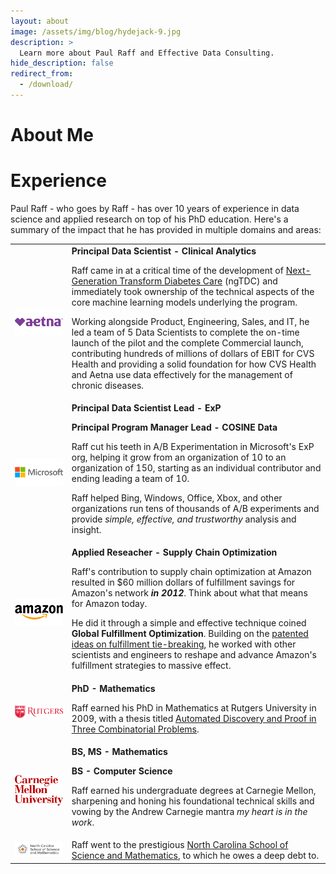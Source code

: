 ```yaml
---
layout: about
image: /assets/img/blog/hydejack-9.jpg
description: >
  Learn more about Paul Raff and Effective Data Consulting. 
hide_description: false
redirect_from:
  - /download/
---
```


# About Me

<!--author-->

# Experience

Paul Raff - who goes by Raff - has over 10 years of experience in data science and applied research on top of his PhD education. Here's a summary of the impact that he has provided in multiple domains and areas:

<table>

  <tr>
      <td><img src = "https://github.com/pauldria/myraff/raw/master/assets/img/aetna-logo-600.png" /></td>
      <td>
        <b>Principal Data Scientist - Clinical Analytics</b>
        <p />
        <p />
        Raff came in at a critical time of the development of <a href="https://payorsolutions.cvshealth.com/insights/next-generation-transform-diabetes-care">Next-Generation Transform Diabetes Care</a> (ngTDC) and immediately took ownership of the technical aspects of the core machine learning models underlying the program.
        <p />
        <p />
        Working alongside Product, Engineering, Sales, and IT, he led a team of 5 Data Scientists to complete the on-time launch of the pilot and the complete Commercial launch, contributing hundreds of millions of dollars of EBIT for CVS Health and providing a solid foundation for how CVS Health and Aetna use data effectively for the management of chronic diseases.
      </td>
  </tr>
  <tr>
      <td><img src = "https://github.com/pauldria/myraff/raw/master/assets/img/microsoft-logo-600.png" /></td>
      <td>
        <b>Principal Data Scientist Lead - ExP</b>
        <p />
        <b>Principal Program Manager Lead - COSINE Data</b>
        <p />
        <p />
        Raff cut his teeth in A/B Experimentation in Microsoft's ExP org, helping it grow from an organization of 10 to an organization of 150, starting as an individual contributor and ending leading a team of 10. 
        <p />
        <p />
        Raff helped Bing, Windows, Office, Xbox, and other organizations run tens of thousands of A/B experiments and provide <i>simple, effective, and trustworthy</i> analysis and insight.
      </td>
  </tr>
  <tr>
      <td><img src = "https://github.com/pauldria/myraff/raw/master/assets/img/amazon-logo-600.png" /></td>
      <td>
        <b>Applied Reseacher - Supply Chain Optimization</b>
        <p />
        <p />
        Raff's contribution to supply chain optimization at Amazon resulted in $60 million dollars of fulfillment savings for Amazon's network <b><i>in 2012</i></b>. Think about what that means for Amazon today. 
        <p />
        <p />
        He did it through a simple and effective technique coined <b>Global Fulfillment Optimization</b>. Building on the <a href="https://patents.google.com/patent/US8498888B1/en">patented ideas on fulfillment tie-breaking</a>, he worked with other scientists and engineers to reshape and advance Amazon's fulfillment strategies to massive effect.
      </td>
  </tr>
  <tr>
      <td><img src = "https://github.com/pauldria/myraff/raw/master/assets/img/rutgers-logo-600.png" /></td>
      <td>
        <b>PhD - Mathematics</b>
        <p />
        <p />
        Raff earned his PhD in Mathematics at Rutgers University in 2009, with a thesis titled <a href="https://rucore.libraries.rutgers.edu/rutgers-lib/26384/">Automated Discovery and Proof in Three Combinatorial Problems</a>. 
      </td>
  </tr>
  <tr>
      <td><img src = "https://github.com/pauldria/myraff/raw/master/assets/img/cmu-logo-600.png" /></td>
      <td>
        <b>BS, MS - Mathematics</b>
        <p />
        <b>BS - Computer Science</b>
        <p />
        <p />
        Raff earned his undergraduate degrees at Carnegie Mellon, sharpening and honing his foundational technical skills and vowing by the Andrew Carnegie mantra <i>my heart is in the work</i>.
      </td>
  </tr>
  <tr>
      <td><img src = "https://github.com/pauldria/myraff/raw/master/assets/img/ncssm-logo-600.png" /></td>
      <td>
        Raff went to the prestigious <a href="https://www.ncssm.edu">North Carolina School of Science and Mathematics</a>, to which he owes a deep debt to.
      </td>
  </tr>
</table>